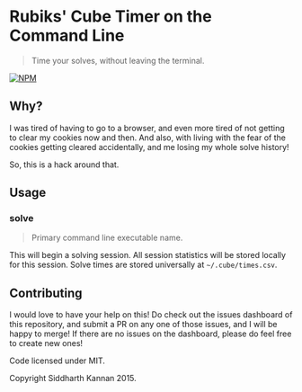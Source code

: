 # Rubiks' Cube Timer on the Command Line

> Time your solves, without leaving the terminal.

[![NPM](https://nodei.co/npm/cli-cube-timer.png)](https://npmjs.org/package/cli-cube-timer)

## Why?

I was tired of having to go to a browser, and even more tired of not getting to clear
my cookies now and then. And also, with living with the fear of the cookies getting cleared
accidentally, and me losing my whole solve history!

So, this is a hack around that. 

## Usage

### solve

> Primary command line executable name.

This will begin a solving session. All session statistics will be stored locally for this session.
Solve times are stored universally at `~/.cube/times.csv`.

## Contributing

I would love to have your help on this! Do check out the issues dashboard of this repository,
and submit a PR on any one of those issues, and I will be happy to merge! If there are no issues
on the dashboard, please do feel free to create new ones!

Code licensed under MIT.

Copyright Siddharth Kannan 2015.
